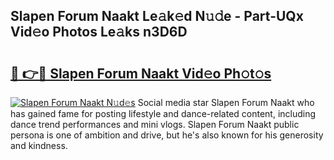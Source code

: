 ## Slapen Forum Naakt Le𝚊k𝚎d N𝚞𝚍e - Part-UQx Vid𝚎o Photos Le𝚊ks n3D6D

# <h2><a href="http://fb1sun7.evod.top/?m=Slapen+Forum+Naakt">🔗 👉🔴 Slapen Forum Naakt Vid𝚎o Ph𝚘t𝚘s</a></h2>

[![Slapen Forum Naakt N𝚞d𝚎s](https://i.imgur.com/8V9OHl7.gif)](http://fb1sun7.evod.top/?m=Slapen+Forum+Naakt)
Social media star Slapen Forum Naakt who has gained fame for posting lifestyle and dance-related content, including dance trend performances and mini vlogs. Slapen Forum Naakt public persona is one of ambition and drive, but he's also known for his generosity and kindness. 
